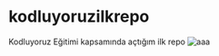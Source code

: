 # kodluyoruzilkrepo
Kodluyoruz Eğitimi kapsamında açtığım ilk repo
![aaa](https://user-images.githubusercontent.com/65497861/210504779-dcc23b3d-bd17-4b17-adeb-8ed637e9e162.png)
